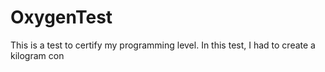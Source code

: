 # OxygenTest  
This is a test to certify my programming level. In this test, I had to create a kilogram con                                                                                         
      
